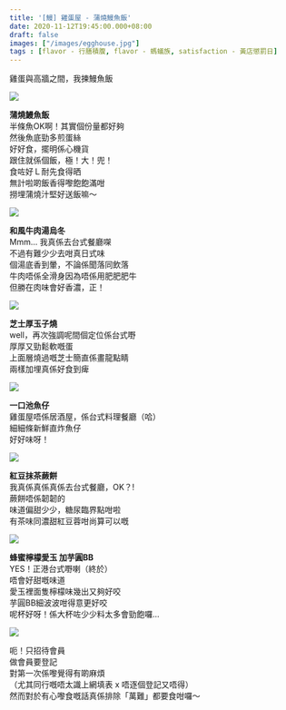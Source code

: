 ```yaml
---
title: '[鰻] 雞蛋屋 - 蒲燒鰻魚飯'
date: 2020-11-12T19:45:00.000+08:00
draft: false
images: ["/images/egghouse.jpg"]
tags : [flavor - 行膳積腹, flavor - 螞蟻族, satisfaction - 黃店懲罰日]
---
```


雞蛋與高牆之間，我揀鰻魚飯

![](/images/egghouse1.jpg)

**蒲燒鰻魚飯**  
半條魚OK啊！其實個份量都好夠  
然後魚底勁多煎蛋絲  
好好食，擺明係心機貨  
跟住就係個飯，極！大！兜！  
食咗好Ｌ耐先食得晒  
無計啦啲飯香得嚟飽飽滿咁  
撈埋蒲燒汁堅好送飯嘛～  

![](/images/egghouse2.jpg)

**和風牛肉湯烏冬**  
Mmm... 我真係去台式餐廳㗎  
不過有難少少去咁真日式味  
個湯底香到暈，不論係聞落同飲落  
牛肉唔係全滑身因為唔係用肥肥肥牛  
但勝在肉味會好香濃，正！

![](/images/egghouse3.jpg)

**芝士厚玉子燒**  
well，再次強調呢間個定位係台式嘢  
厚厚又勁鬆軟嘅蛋  
上面層燒過嘅芝士簡直係畫龍點睛  
兩樣加埋真係好食到痺  

![](/images/egghouse4.jpg)

**一口池魚仔**  
雞蛋屋唔係居酒屋，係台式料理餐廳（哈）  
細細條新鮮直炸魚仔  
好好味呀！  

![](/images/egghouse5.jpg)

**紅豆抹茶蕨餅**  
我真係真係真係去台式餐廳，OK？!  
蕨餅唔係韌韌的  
味道偏甜少少，糖尿臨界點咁啦    
有茶味同濃甜紅豆蓉咁尚算可以嘅  

![](/images/egghouse6.jpg)

**蜂蜜檸檬愛玉 加芋圓BB**  
YES！正港台式嘢喇（終於）  
唔會好甜嘅味道  
愛玉裡面隻檸檬味幾出又夠好咬  
芋圓BB細波波咁得意更好咬  
呢杯好呀！係大杯咗少少料太多會勁飽囉...  

![](/images/egghouse7.jpg)

呃！只招待會員  
做會員要登記  
對第一次係嚟覺得有啲麻煩  
（尤其同行嘅唔太識上網填表 x 唔逐個登記又唔得）  
然而對於有心嚟食嘅話真係排除「萬難」都要食咁囉～
